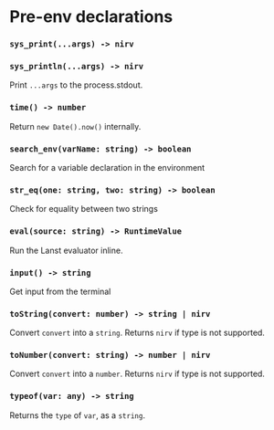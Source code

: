 # Pre-env declarations

### `sys_print(...args) -> nirv`
### `sys_println(...args) -> nirv`

Print `...args` to the process.stdout.

### `time() -> number`

Return `new Date().now()` internally.

### `search_env(varName: string) -> boolean`

Search for a variable declaration in the environment

### `str_eq(one: string, two: string) -> boolean`

Check for equality between two strings

### `eval(source: string) -> RuntimeValue`

Run the Lanst evaluator inline.

### `input() -> string`

Get input from the terminal

### `toString(convert: number) -> string | nirv`

Convert `convert` into a `string`.
Returns `nirv` if type is not supported.

### `toNumber(convert: string) -> number | nirv`

Convert `convert` into a `number`.
Returns `nirv` if type is not supported.

### `typeof(var: any) -> string`

Returns the `type` of `var`, as a `string`.